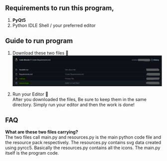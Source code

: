 ## Requirements to run this program,
1. <b>PyQt5</b>
2. Python IDLE Shell / your preferred editor

## Guide to run program
1. Download these two files 🔽 </br>
![Image for Assist](https://github.com/Code-Blender-7/Designing_Mayhems/blob/main/PyGUI%20Widget%20Design%20%231/Images/screenshot_1.png)

2. Run your Editor 🔽 </br>
After you downloaded the files, Be sure to keep them in the same directory.
Simply run your editor and then the work is done!

## FAQ
<b>What are these two files carrying?</b></br>
The two files call main.py and resources.py is the main python code file and the resource pack respectively.
The resources.py contains svg data created using pyrcc5. Basically the resources.py contains all the icons. The main.py itself is the program code.
